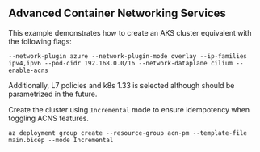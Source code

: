## Advanced Container Networking Services

This example demonstrates how to create an AKS cluster equivalent with the following flags:

`--network-plugin azure --network-plugin-mode overlay --ip-families ipv4,ipv6 --pod-cidr 192.168.0.0/16 --network-dataplane cilium --enable-acns`

Additionally, L7 policies and k8s 1.33 is selected although should be parametrized in the future.

Create the cluster using `Incremental` mode to ensure idempotency when toggling ACNS features.

```
az deployment group create --resource-group acn-pm --template-file main.bicep --mode Incremental
```
